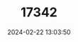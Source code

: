 ---
title: "17342"
category: "Pipistrellus imbricatus"
draft: false
date: 2024-02-22 13:03:50
languages:
  English: ["Brown Pipistrelle"]
---